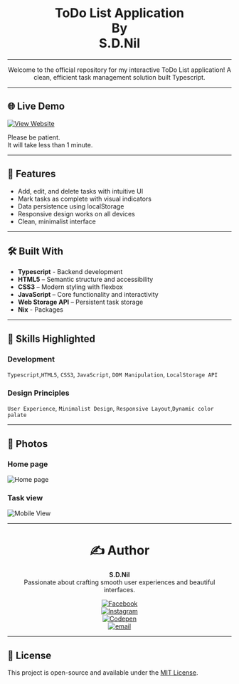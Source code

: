 <div align="center"><h1>ToDo List Application<br>By<br> S.D.Nil </h1></div>

---

<div align="center">Welcome to the official repository for my interactive ToDo List application!  
A clean, efficient task management solution built Typescript.</div>

---

## 🌐 Live Demo

[![View Website](https://img.shields.io/badge/View_Website-Click_Here-blue?style=for-the-badge)](https://studio.firebase.google.com/u/0/studio-44368020)

<p>Please be patient.<br>It will take less than 1 minute.</p> 

---

## 📌 Features

- Add, edit, and delete tasks with intuitive UI
- Mark tasks as complete with visual indicators
- Data persistence using localStorage
- Responsive design works on all devices
- Clean, minimalist interface

---

## 🛠️ Built With
- **Typescript** - Backend development
- **HTML5** – Semantic structure and accessibility
- **CSS3** – Modern styling with flexbox
- **JavaScript** – Core functionality and interactivity
- **Web Storage API** – Persistent task storage
- **Nix** - Packages

---

## 🧠 Skills Highlighted

### Development
`Typescript`,`HTML5`, `CSS3`, `JavaScript`, `DOM Manipulation`, `LocalStorage API`

### Design Principles
`User Experience`, `Minimalist Design`, `Responsive Layout`,`Dynamic color palate`

---

## 📸 Photos

### Home page
![Home page](https://i.postimg.cc/j5TC2PSS/Project-6.jpg)

### Task view
![Mobile View](https://i.postimg.cc/CKGL35sT/Project7.jpg)


---
<div align="center">
<h1>✍️ Author</h1>

**S.D.Nil**  
Passionate about crafting smooth user experiences and beautiful interfaces.

[![Facebook](https://img.shields.io/badge/Facebook-%231877F2.svg?logo=Facebook&logoColor=white)](https://www.facebook.com/share/16381jBqFQ/)  
[![Instagram](https://img.shields.io/badge/Instagram-%23E4405F.svg?logo=Instagram&logoColor=white)](https://instagram.com/_s.d.nil_)  
[![Codepen](https://img.shields.io/badge/Codepen-000000?logo=codepen&logoColor=white)](https://codepen.io/hidinhgy-the-selector)  
[![email](https://img.shields.io/badge/Email-D14836?logo=gmail&logoColor=white)](mailto:gamersclub3232@gmail.com)
</div>

---

## 📄 License

This project is open-source and available under the [MIT License](LICENSE).

